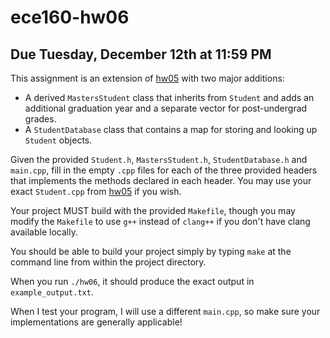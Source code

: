 # ece160-hw06
## Due Tuesday, December 12th at 11:59 PM

This assignment is an extension of [hw05](https://github.com/cooper-ece160/ece160-hw05) with two major additions: 
  * A derived `MastersStudent` class that inherits from `Student` and adds an additional graduation year and a separate vector for post-undergrad grades.
  * A `StudentDatabase` class that contains a map for storing and looking up `Student` objects.

Given the provided `Student.h`, `MastersStudent.h`, `StudentDatabase.h` and `main.cpp`, fill in the empty `.cpp` files for each of the three provided headers that implements the methods declared in each header. You may use your exact `Student.cpp` from [hw05](https://github.com/cooper-ece160/ece160-hw05) if you wish. 


Your project MUST build with the provided `Makefile`, though you may modify the `Makefile` to use
`g++` instead of `clang++` if you don't have clang available locally. 

You should be able to build your project simply by typing `make` at the command line from within the project directory.

When you run `./hw06`, it should produce the exact output in `example_output.txt`.

When I test your program, I will use a different `main.cpp`, so make sure your implementations are generally applicable!


